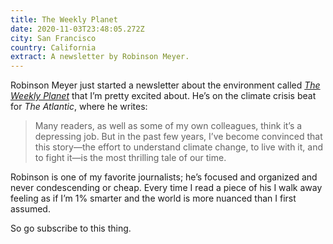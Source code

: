 ```yaml
---
title: The Weekly Planet
date: 2020-11-03T23:48:05.272Z
city: San Francisco
country: California
extract: A newsletter by Robinson Meyer.
---
```

Robinson Meyer just started a newsletter about the environment called [_The Weekly Planet_](https://www.theatlantic.com/newsletters/sign-up/weekly-planet/) that I’m pretty excited about. He’s on the climate crisis beat for _The Atlantic_, where he writes: 

> Many readers, as well as some of my own colleagues, think it’s a depressing job. But in the past few years, I’ve become convinced that this story—the effort to understand climate change, to live with it, and to fight it—is the most thrilling tale of our time.

Robinson is one of my favorite journalists; he’s focused and organized and never condescending or cheap. Every time I read a piece of his I walk away feeling as if I’m 1% smarter and the world is more nuanced than I first assumed. 

So go subscribe to this thing.